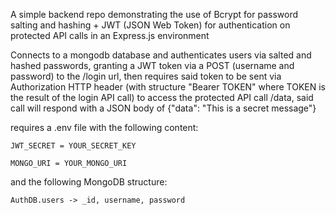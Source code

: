 A simple backend repo demonstrating the use of Bcrypt for password salting and hashing + JWT (JSON Web Token) for authentication on protected API calls in an Express.js environment

Connects to a mongodb database and authenticates users via salted and hashed passwords, granting a JWT token via a POST (username and password) to the /login url, then requires said token to be sent via Authorization HTTP header (with structure "Bearer TOKEN" where TOKEN is the result of the login API call) to access the protected API call /data, said call will respond with a JSON body of {"data": "This is a secret message"}

requires a .env file with the following content:

`JWT_SECRET = YOUR_SECRET_KEY`

`MONGO_URI = YOUR_MONGO_URI`

and the following MongoDB structure:

`AuthDB.users -> _id, username, password`
